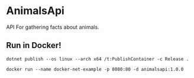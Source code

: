 # AnimalsApi
API For gathering facts about animals.

## Run in Docker!
```
dotnet publish --os linux --arch x64 /t:PublishContainer -c Release .

docker run --name docker-net-example -p 8080:80 -d animalsapi:1.0.0
```
